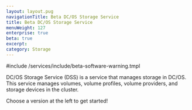```yaml
---
layout: layout.pug
navigationTitle: Beta DC/OS Storage Service
title: Beta DC/OS Storage Service
menuWeight: 127
enterprise: true
beta: true
excerpt:
category: Storage
---
```

#include /services/include/beta-software-warning.tmpl


DC/OS Storage Service (DSS) is a service that manages storage in DC/OS. This service manages volumes, volume profiles, volume providers, and storage devices in the cluster.

Choose a version at the left to get started!


